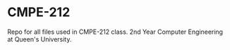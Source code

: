 # CMPE-212

Repo for all files used in CMPE-212 class. 2nd Year Computer Engineering at Queen's University.
